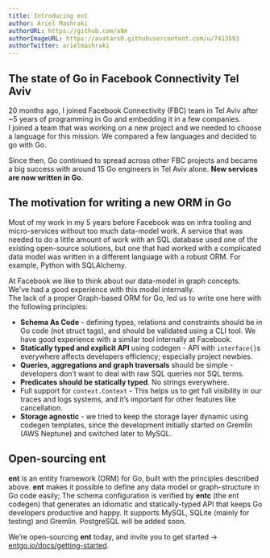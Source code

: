 ```yaml
---
title: Introducing ent
author: Ariel Mashraki
authorURL: https://github.com/a8m
authorImageURL: https://avatars0.githubusercontent.com/u/7413593
authorTwitter: arielmashraki
---
```

## The state of Go in Facebook Connectivity Tel Aviv
20 months ago, I joined Facebook Connectivity (FBC) team in Tel Aviv after ~5 years
of programming in Go and embedding it in a few companies.  
I joined a team that was working on a new project and we needed to choose a language
for this mission. We compared a few languages and decided to go with Go.

Since then, Go continued to spread across other FBC projects and became a big success
with around 15 Go engineers in Tel Aviv alone. **New services are now written in Go**.

## The motivation for writing a new ORM in Go

Most of my work in my 5 years before Facebook was on infra tooling and micro-services without
too much data-model work. A service that was needed to do a little amount of work with an SQL
database used one of the existing open-source solutions, but one that had worked with a
complicated data model was written in a different language with a robust ORM. For example,
Python with SQLAlchemy. 

At Facebook we like to think about our data-model in graph concepts. We've had a good experience
with this model internally.  
The lack of a proper Graph-based ORM for Go, led us to write one here with the following principles:

- **Schema As Code** - defining types, relations and constraints should be in Go code (not struct
  tags), and should be validated using a CLI tool. We have good experience with a similar tool
  internally at Facebook.
- **Statically typed and explicit API** using codegen - API with `interface{}`s everywhere affects
  developers efficiency; especially project newbies.
- **Queries, aggregations and graph traversals** should be simple - developers don’t want to deal
  with raw SQL queries nor SQL terms.
- **Predicates should be statically typed**. No strings everywhere.
- Full support for `context.Context` - This helps us to get full visibility in our traces and logs
  systems, and it’s important for other features like cancellation.
- **Storage agnostic** - we tried to keep the storage layer dynamic using codegen templates,
  since the development initially started on Gremlin (AWS Neptune) and switched later to MySQL.
  
## Open-sourcing ent

**ent** is an entity framework (ORM) for Go, built with the principles described above.
**ent** makes it possible to define any data model or graph-structure in Go code easily; The
schema configuration is verified by **entc** (the ent codegen) that generates an idiomatic and
statically-typed API that keeps Go developers productive and happy.
It supports MySQL, SQLite (mainly for testing) and Gremlin. PostgreSQL will be added soon.

We’re open-sourcing **ent** today, and invite you to get started → [entgo.io/docs/getting-started](/docs/getting-started).